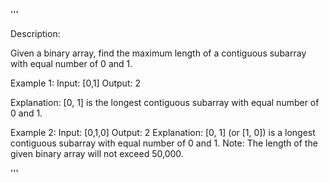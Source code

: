 '''

Description:

Given a binary array, find the maximum length of a contiguous subarray with equal number of 0 and 1.

Example 1:
Input: [0,1]
Output: 2

Explanation: [0, 1] is the longest contiguous subarray with equal number of 0 and 1.



Example 2:
Input: [0,1,0]
Output: 2
Explanation: [0, 1] (or [1, 0]) is a longest contiguous subarray with equal number of 0 and 1.
Note: The length of the given binary array will not exceed 50,000.

'''